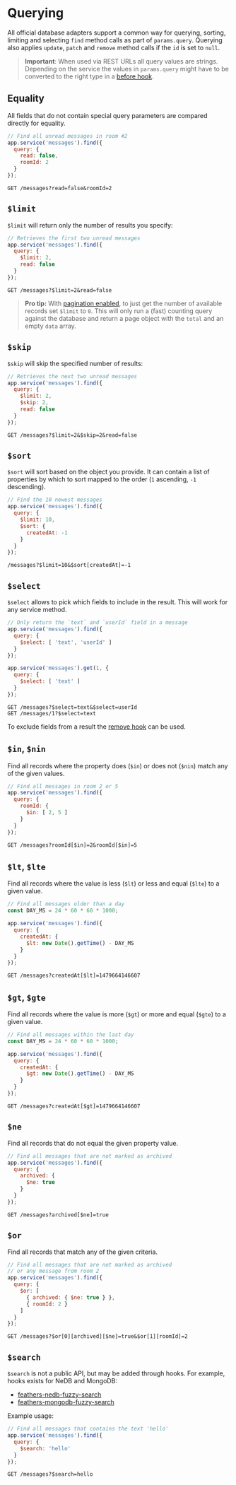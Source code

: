 # Querying

All official database adapters support a common way for querying, sorting, limiting and selecting `find` method calls as part of `params.query`. Querying also applies `update`, `patch` and `remove` method calls if the `id` is set to `null`.

> **Important**: When used via REST URLs all query values are strings. Depending on the service the values in `params.query` might have to be converted to the right type in a [before hook](../hooks.md).

## Equality

All fields that do not contain special query parameters are compared directly for equality.

```js
// Find all unread messages in room #2
app.service('messages').find({
  query: {
    read: false,
    roomId: 2
  }
});
```

```
GET /messages?read=false&roomId=2
```

## `$limit`

`$limit` will return only the number of results you specify:

```js
// Retrieves the first two unread messages
app.service('messages').find({
  query: {
    $limit: 2,
    read: false
  }
});
```

```
GET /messages?$limit=2&read=false
```

> **Pro tip:** With [pagination enabled](common.md#pagination), to just get the number of available records set `$limit` to `0`. This will only run a (fast) counting query against the database and return a page object with the `total` and an empty `data` array.

## `$skip`

`$skip` will skip the specified number of results:

```js
// Retrieves the next two unread messages
app.service('messages').find({
  query: {
    $limit: 2,
    $skip: 2,
    read: false
  }
});
```

```
GET /messages?$limit=2&$skip=2&read=false
```

## `$sort`

`$sort` will sort based on the object you provide. It can contain a list of properties by which to sort mapped to the order (`1` ascending, `-1` descending).


```js
// Find the 10 newest messages
app.service('messages').find({
  query: {
    $limit: 10,
    $sort: {
      createdAt: -1
    }
  }
});
```

```
/messages?$limit=10&$sort[createdAt]=-1
```

## `$select`

`$select` allows to pick which fields to include in the result. This will work for any service method.

```js
// Only return the `text` and `userId` field in a message
app.service('messages').find({
  query: {
    $select: [ 'text', 'userId' ]
  }
});

app.service('messages').get(1, {
  query: {
    $select: [ 'text' ]
  }
});
```

```
GET /messages?$select=text&$select=userId
GET /messages/1?$select=text
```

To exclude fields from a result the [remove hook](../hooks-common.md) can be used.

## `$in`, `$nin`

Find all records where the property does (`$in`) or does not (`$nin`) match any of the given values. 

```js
// Find all messages in room 2 or 5
app.service('messages').find({
  query: {
    roomId: {
      $in: [ 2, 5 ]
    }
  }
});
```

```
GET /messages?roomId[$in]=2&roomId[$in]=5
```

## `$lt`, `$lte`

Find all records where the value is less (`$lt`) or less and equal (`$lte`) to a given value. 

```js
// Find all messages older than a day
const DAY_MS = 24 * 60 * 60 * 1000;

app.service('messages').find({
  query: {
    createdAt: {
      $lt: new Date().getTime() - DAY_MS
    }
  }
});
```

```
GET /messages?createdAt[$lt]=1479664146607
```

## `$gt`, `$gte`

Find all records where the value is more (`$gt`) or more and equal (`$gte`) to a given value. 

```js
// Find all messages within the last day
const DAY_MS = 24 * 60 * 60 * 1000;

app.service('messages').find({
  query: {
    createdAt: {
      $gt: new Date().getTime() - DAY_MS
    }
  }
});
```

```
GET /messages?createdAt[$gt]=1479664146607
```

## `$ne`

Find all records that do not equal the given property value.

```js
// Find all messages that are not marked as archived
app.service('messages').find({
  query: {
    archived: {
      $ne: true
    }
  }
});
```

```
GET /messages?archived[$ne]=true
```

## `$or`

Find all records that match any of the given criteria.

```js
// Find all messages that are not marked as archived
// or any message from room 2
app.service('messages').find({
  query: {
    $or: [
      { archived: { $ne: true } },
      { roomId: 2 }
    ]
  }
});
```

```
GET /messages?$or[0][archived][$ne]=true&$or[1][roomId]=2
```

## `$search`
`$search` is not a public API, but may be added through hooks. For example, hooks exists for NeDB and MongoDB:

- [feathers-nedb-fuzzy-search](https://www.npmjs.com/package/feathers-nedb-fuzzy-search)
- [feathers-mongodb-fuzzy-search](https://www.npmjs.com/package/feathers-mongodb-fuzzy-search)

Example usage:
```js
// Find all messages that contains the text 'hello'
app.service('messages').find({
  query: {
    $search: 'hello'
  }
});
```

```
GET /messages?$search=hello
```

